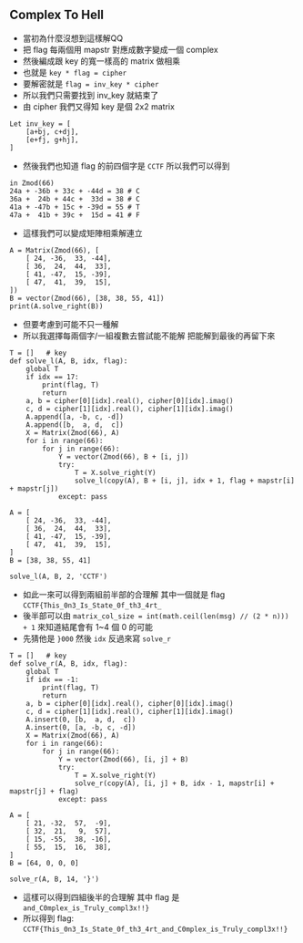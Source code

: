 ## Complex To Hell

* 當初為什麼沒想到這樣解QQ
* 把 flag 每兩個用 mapstr 對應成數字變成一個 complex
* 然後編成跟 key 的寬一樣高的 matrix 做相乘
* 也就是 `key * flag = cipher`
* 要解密就是 `flag = inv_key * cipher`
* 所以我們只需要找到 inv_key 就結束了
* 由 cipher 我們又得知 key 是個 2x2 matrix
```
Let inv_key = [
	[a+bj, c+dj],
	[e+fj, g+hj],
]
```
* 然後我們也知道 flag 的前四個字是 `CCTF` 所以我們可以得到
```
in Zmod(66)
24a + -36b + 33c + -44d = 38 # C
36a +  24b + 44c +  33d = 38 # C
41a + -47b + 15c + -39d = 55 # T
47a +  41b + 39c +  15d = 41 # F
```
* 這樣我們可以變成矩陣相乘解連立
```
A = Matrix(Zmod(66), [
	[ 24, -36,  33, -44],
	[ 36,  24,  44,  33],
	[ 41, -47,  15, -39],
	[ 47,  41,  39,  15],
])
B = vector(Zmod(66), [38, 38, 55, 41])
print(A.solve_right(B))
```
* 但要考慮到可能不只一種解
* 所以我選擇每兩個字/一組複數去嘗試能不能解 把能解到最後的再留下來
```
T = []   # key
def solve_l(A, B, idx, flag):
	global T
	if idx == 17:
		print(flag, T)
		return
	a, b = cipher[0][idx].real(), cipher[0][idx].imag()
	c, d = cipher[1][idx].real(), cipher[1][idx].imag()
	A.append([a, -b, c, -d])
	A.append([b,  a, d,  c])
	X = Matrix(Zmod(66), A)
	for i in range(66):
		for j in range(66):
			Y = vector(Zmod(66), B + [i, j])
			try:
				T = X.solve_right(Y)
				solve_l(copy(A), B + [i, j], idx + 1, flag + mapstr[i] + mapstr[j])
			except: pass

A = [
	[ 24, -36,  33, -44],
	[ 36,  24,  44,  33],
	[ 41, -47,  15, -39],
	[ 47,  41,  39,  15],
]
B = [38, 38, 55, 41]

solve_l(A, B, 2, 'CCTF')
```
* 如此一來可以得到兩組前半部的合理解 其中一個就是 flag `CCTF{This_0n3_Is_State_0f_th3_4rt_`
* 後半部可以由 `matrix_col_size = int(math.ceil(len(msg) // (2 * n))) + 1` 來知道結尾會有 1~4 個 0 的可能
* 先猜他是 `}000` 然後 `idx` 反過來寫 `solve_r`
```
T = []   # key
def solve_r(A, B, idx, flag):
	global T
	if idx == -1:
		print(flag, T)
		return
	a, b = cipher[0][idx].real(), cipher[0][idx].imag()
	c, d = cipher[1][idx].real(), cipher[1][idx].imag()
	A.insert(0, [b,  a, d,  c])
	A.insert(0, [a, -b, c, -d])
	X = Matrix(Zmod(66), A)
	for i in range(66):
		for j in range(66):
			Y = vector(Zmod(66), [i, j] + B)
			try:
				T = X.solve_right(Y)
				solve_r(copy(A), [i, j] + B, idx - 1, mapstr[i] + mapstr[j] + flag)
			except: pass

A = [
	[ 21, -32,  57,  -9],
	[ 32,  21,   9,  57],
	[ 15, -55,  38, -16],
	[ 55,  15,  16,  38],
]
B = [64, 0, 0, 0]

solve_r(A, B, 14, '}')
```
* 這樣可以得到四組後半的合理解 其中 flag 是 `and_C0mplex_is_Truly_compl3x!!}`
* 所以得到 flag: `CCTF{This_0n3_Is_State_0f_th3_4rt_and_C0mplex_is_Truly_compl3x!!}`
